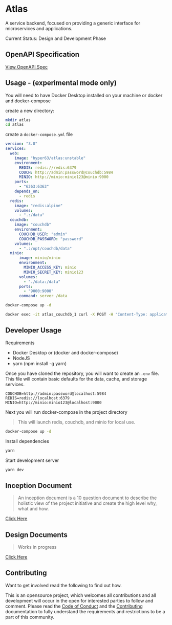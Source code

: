 # Atlas

A service backend, focused on providing a generic interface for microservices and applications. 

Current Status: Design and Development Phase

## OpenAPI Specification

[View OpenAPI Spec](https://petstore.swagger.io/?url=https://raw.githubusercontent.com/hyper63/atlas/main/swagger.yml)

## Usage - (experimental mode only)

You will need to have Docker Desktop installed on your machine or docker and docker-compose

create a new directory:

```sh
mkdir atlas
cd atlas
```

create a `docker-compose.yml` file

```yaml
version: "3.8"
services:
  web:
    image: "hyper63/atlas:unstable"
    environment:
      REDIS: redis://redis:6379
      COUCH: http://admin:password@couchdb:5984
      MINIO: http://minio:minio123@minio:9000
    ports:
      - "6363:6363"
    depends_on:
      - redis
  redis:
    image: "redis:alpine"
    volumes:
      - ".:/data"
  couchdb:
    image: "couchdb"
    environment:
      COUCHDB_USER: "admin"
      COUCHDB_PASSWORD: "password"
    volumes:
      - ".:/opt/couchdb/data"
  minio:
      image: minio/minio
      environment:
        MINIO_ACCESS_KEY: minio
        MINIO_SECRET_KEY: minio123
      volumes:
        - "./data:/data"
      ports:
        - "9000:9000"
      command: server /data

```

```sh
docker-compose up -d

docker exec -it atlas_couchdb_1 curl -X POST -H "Content-Type: application/json" localhost:5984/_cluster_setup -d '{"action":"enable_single_node", "bind_address":"0.0.0.0"}' -u 'admin:password'
```

## Developer Usage

Requirements

- Docker Desktop or (docker and docker-compose)
- NodeJS
- yarn (npm install -g yarn)

Once you have cloned the repository, you will want to create an `.env` file. This file will contain basic defaults for the data, cache, and storage services.

```
COUCHDB=http://admin:password@localhost:5984
REDIS=redis://localhost:6379
MINIO=http://minio:minio123@localhost:9000
```

Next you will run docker-compose in the project directory

> This will launch redis, couchdb, and minio for local use.

```sh
docker-compose up -d
```

Install dependencies

```sh
yarn
```

Start development server

```sh
yarn dev
```


## Inception Document

> An inception document is a 10 question document to describe the holistic view of the project initiative and create the high level why, what and how.

[Click Here](inception.md)

## Design Documents

> Works in progress

[Click Here](design.md)

## Contributing

Want to get involved read the following to find out how.

This is an opensource project, which welcomes all contributions and all development will occur in the open for interested parties to follow and comment. Please read the [Code of Conduct](CODE_OF_CONDUCT.md) and the [Contributing](contributing.md) documentation to fully understand the requirements and restrictions to be a part of this community.

